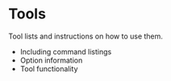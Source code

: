 # Tools
Tool lists and instructions on how to use them.
-  Including command listings
-  Option information
-  Tool functionality
